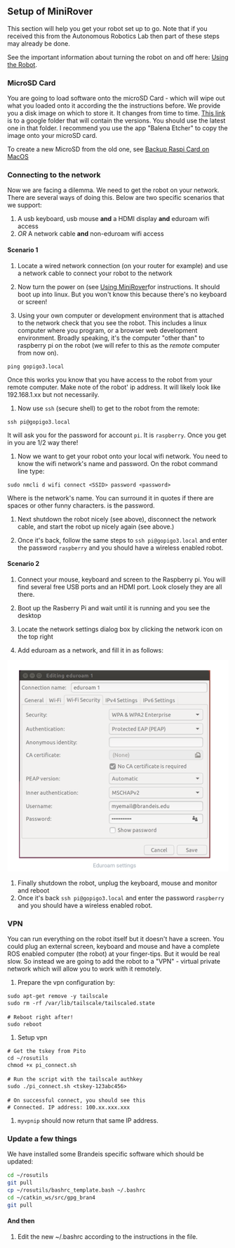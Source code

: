 ## Setup of MiniRover

This section will help you get your robot set up to go. Note that if you received this from the Autonomous Robotics Lab then part of these steps may already be done.

See the important information about turning the robot on and off here: [Using the Robot](mruse.md). 

### MicroSD Card

You are going to load software onto the microSD Card - which will wipe out what you loaded onto it according the the instructions before. We provide you a disk image on which to store it. It changes from time to time. [This link](https://drive.google.com/drive/folders/1rmt9I9YtlrG3B5IyqSFD_oM0xei-HdNa?usp=sharing) is to a google folder that will contain the versions. You should use the latest one in that folder. I recommend you use the app "Balena Etcher" to copy the image onto your microSD card.

To create a new MicroSD from the old one, see [Backup Raspi Card on MacOS](https://medium.com/@ccarnino/backup-raspberry-pi-sd-card-on-macos-the-2019-simple-way-to-clone-1517af972ca5)

### Connecting to the network

Now we are facing a dilemma. We need to get the robot on your network. There are several ways of doing this. Below are two specific scenarios that we support:

1. A usb keyboard, usb mouse **and** a HDMI display **and** eduroam wifi access
1. *OR* A network cable **and** non-eduroam wifi access

#### Scenario 1

1. Locate a wired network connection (on your router for example) and use a network cable to connect your robot to the network

1. Now turn the power on (see [Using MiniRover](mruse.md)for instructions. It should boot up into linux. But you won't know this because there's no keyboard or screen!

1. Using your own computer or development environment that is attached to the network check that you see the robot. This includes a linux computer where you program, or a browser web development environment. Broadly speaking, it's the computer "other than" to raspberry pi on the robot (we will refer to this as the *remote* computer from now on). 

````
ping gopigo3.local
````

Once this works you know that you have access to the robot from your remote computer. Make note of the robot' ip address. It will likely look like 192.168.1.xx but not necessarily.

1. Now use `ssh` (secure shell) to get to the robot from the remote:

````
ssh pi@gopigo3.local
````

It will ask you for the password for account `pi`. It is `raspberry`. Once you get in you are 1/2 way there!

1. Now we want to get your robot onto your local wifi network. You need to know the wifi network's name and password. On the robot command line type:

````
sudo nmcli d wifi connect <SSID> password <password>
````

Where <SSID> is the network's name. You can surround it in quotes if there are spaces or other funny characters. <password> is the password.

1. Next shutdown the robot nicely (see above), disconnect the network cable, and start the robot up nicely again (see above.)

1. Once it's back, follow the same steps to `ssh pi@gopigo3.local` and enter the password `raspberry` and you should have a wireless enabled robot.

#### Scenario 2

1. Connect your mouse, keyboard and screen to the Raspberry pi. You will find several free USB ports and an HDMI port. Look closely they are all there.

1. Boot up the Rasberry Pi and wait until it is running and you see the desktop
1. Locate the network settings dialog box by clicking the network icon on the top right
1. Add eduroam as a network, and fill it in as follows:

![Button to reboot](networksettings.png)

1. Finally shutdown the robot, unplug the keyboard, mouse and monitor and reboot
1. Once it's back `ssh pi@gopigo3.local` and enter the password `raspberry` and you should have a wireless enabled robot.

### VPN

You can run everything on the robot itself but it doesn't have a screen. You could plug an external screen, keyboard and mouse and have a complete ROS enabled computer (the robot) at your finger-tips. But it would be real slow. So instead we are going to add the robot to a "VPN" - virtual private network which will allow you to work with it remotely.

1. Prepare the vpn configuration by:

````
sudo apt-get remove -y tailscale
sudo rm -rf /var/lib/tailscale/tailscaled.state

# Reboot right after!
sudo reboot
````

1. Setup vpn

````
# Get the tskey from Pito
cd ~/rosutils
chmod +x pi_connect.sh

# Run the script with the tailscale authkey
sudo ./pi_connect.sh <tskey-123abc456>

# On successful connect, you should see this
# Connected. IP address: 100.xx.xxx.xxx
````

1. `myvpnip` should now return that same IP address.

### Update a few things

We have installed some Brandeis specific software which should be updated:

````bash
cd ~/rosutils
git pull
cp ~/rosutils/bashrc_template.bash ~/.bashrc
cd ~/catkin_ws/src/gpg_bran4
git pull
````

#### And then

1. Edit the new ~/.bashrc according to the instructions in the file.

